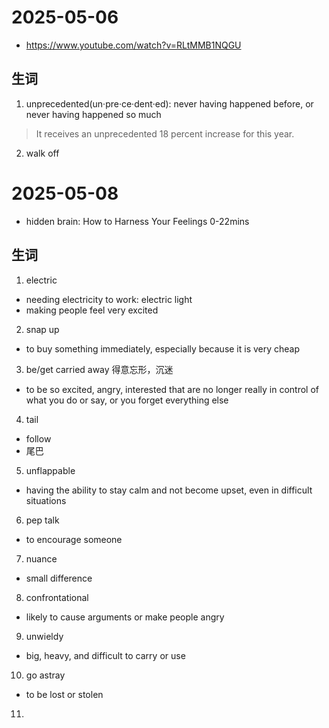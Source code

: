 # 2025-05-06
- https://www.youtube.com/watch?v=RLtMMB1NQGU
## 生词
1. unprecedented(un‧pre‧ce‧dent‧ed): never having happened before, or never having happened so much
> It receives an unprecedented 18 percent increase for this year.
2. walk off

# 2025-05-08
- hidden brain: How to Harness Your Feelings 0-22mins
## 生词
1. electric
- needing electricity to work: electric light
- making people feel very excited
2. snap up
- to buy something immediately, especially because it is very cheap
3. be/get carried away 得意忘形，沉迷
- to be so excited, angry, interested that are no longer really in control of what you do or say, or you forget everything else
4. tail
- follow
- 尾巴
5. unflappable
- having the ability to stay calm and not become upset, even in difficult situations
6. pep talk
- to encourage someone
7. nuance
- small difference
8. confrontational
- likely to cause arguments or make people angry
9. unwieldy
- big, heavy, and difficult to carry or use
10. go astray
- to be lost or stolen
11. 

